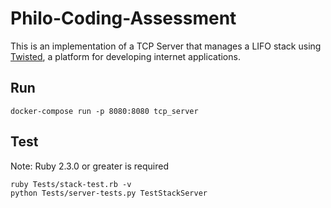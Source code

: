 # Philo-Coding-Assessment

This is an implementation of a TCP Server that manages a LIFO stack using 
[Twisted](https://docs.twisted.org/en/twisted-18.7.0/core/howto/servers.html), a platform for developing internet applications.

## Run
```
docker-compose run -p 8080:8080 tcp_server
```

## Test
Note: Ruby 2.3.0 or greater is required
```
ruby Tests/stack-test.rb -v 
python Tests/server-tests.py TestStackServer
```

